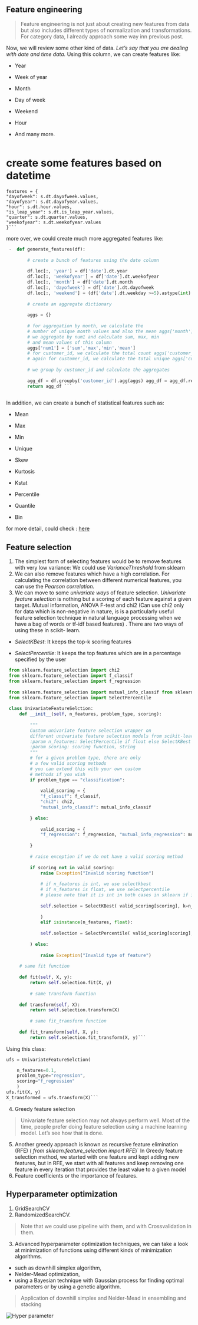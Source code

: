 ﻿## Feature engineering

> Feature engineering is not just about creating new features from data but also includes different types of normalization and transformations.
For category data, I already approach some way inn previous post.

Now, we will review some other kind of data.
*Let’s say that you are dealing with date and time data.*
Using this column, we can create features like:

 - Year

 - Week of year

 - Month

 - Day of week

 - Weekend

 - Hour 

 - And many more.

    ```python
  # create some features based on datetime  
    features = {  
    "dayofweek": s.dt.dayofweek.values, 
    "dayofyear": s.dt.dayofyear.values, 
    "hour": s.dt.hour.values, 
    "is_leap_year": s.dt.is_leap_year.values, 
    "quarter": s.dt.quarter.values, 
    "weekofyear": s.dt.weekofyear.values
    }```
more over, we could create much more aggregated features like:
```python
 -  def generate_features(df):
    
	    # create a bunch of features using the date column
	    
	    df.loc[:, 'year'] = df['date'].dt.year  
	    df.loc[:, 'weekofyear'] = df['date'].dt.weekofyear  
	    df.loc[:, 'month'] = df['date'].dt.month  
	    df.loc[:, 'dayofweek'] = df['date'].dt.dayofweek  
	    df.loc[:, 'weekend'] = (df['date'].dt.weekday >=5).astype(int)
	    
	    # create an aggregate dictionary
	    
	    aggs = {}
	    
	    # for aggregation by month, we calculate the  
	    # number of unique month values and also the mean aggs['month'] = ['nunique', 'mean'] aggs['weekofyear'] = ['nunique', 'mean']  
	    # we aggregate by num1 and calculate sum, max, min  
	    # and mean values of this column  
	    aggs['num1'] = ['sum','max','min','mean']  
	    # for customer_id, we calculate the total count aggs['customer_id'] = ['size']  
	    # again for customer_id, we calculate the total unique aggs['customer_id'] = ['nunique']
	    
	    # we group by customer_id and calculate the aggregates
	    
	    agg_df = df.groupby('customer_id').agg(aggs) agg_df = agg_df.reset_index()  
	    return agg_df ```
	 
```
In addition, we can create a bunch of statistical features such as: 


-   Mean
    
-   Max
    
-   Min
    
-   Unique
    
-   Skew
    
-   Kurtosis
    
-   Kstat
    
-   Percentile
    
-   Quantile
- Bin

for more detail, could check : [here](https://towardsdatascience.com/feature-engineering-on-time-series-data-transforming-signal-data-of-a-smartphone-accelerometer-for-72cbe34b8a60)
## **Feature selection**
1. The simplest form of selecting features would be to remove features with very low variance:
We could use *VarianceThreshold* from sklearn
2. We can also remove features which have a high correlation. For calculating the correlation between different numerical features, you can use the *Pearson correlation.*
3. We can move to some *univariate ways* of feature selection. *Univariate feature selection* is nothing but a scoring of each feature against a given target. Mutual information, ANOVA F-test and chi2 (Can use chi2 only for data which is non-negative in nature, is is a particularly useful feature selection technique in natural language processing when we have a bag of words or tf-idf based features) . There are two ways of using these in scikit- learn.

 - *SelectKBest*: It keeps the top-k scoring features
    
-    *SelectPercentile*: It keeps the top features which are in a percentage specified by the user

   ```python
    from sklearn.feature_selection import chi2  
    from sklearn.feature_selection import f_classif  
    from sklearn.feature_selection import f_regression
    
    from sklearn.feature_selection import mutual_info_classif from sklearn.feature_selection import mutual_info_regression from sklearn.feature_selection import SelectKBest  
    from sklearn.feature_selection import SelectPercentile
    
    class UnivariateFeatureSelction:  
	    def __init__(self, n_features, problem_type, scoring):
    
		    """  
		    Custom univariate feature selection wrapper on  
		    different univariate feature selection models from scikit-learn.  
		    :param n_features: SelectPercentile if float else SelectKBest :param problem_type: classification or regression  
		    :param scoring: scoring function, string  
		    """  
		    # for a given problem type, there are only  
		    # a few valid scoring methods  
		    # you can extend this with your own custom  
		    # methods if you wish  
		    if problem_type == "classification":
		    
			    valid_scoring = {  
			    "f_classif": f_classif,  
			    "chi2": chi2,  
			    "mutual_info_classif": mutual_info_classif
			    
		    } else:
		    
			    valid_scoring = {  
			    "f_regression": f_regression, "mutual_info_regression": mutual_info_regression
			    
		    }
		    
		    # raise exception if we do not have a valid scoring method
		    
		    if scoring not in valid_scoring:  
			    raise Exception("Invalid scoring function")
			    
			    # if n_features is int, we use selectkbest  
			    # if n_features is float, we use selectpercentile  
			    # please note that it is int in both cases in sklearn if isinstance(n_features, int):
			    
			    self.selection = SelectKBest( valid_scoring[scoring], k=n_features
			    
			    )  
			    elif isinstance(n_features, float):
		    
			    self.selection = SelectPercentile( valid_scoring[scoring], percentile=int(n_features * 100)
			    
		    ) else:
		    
			    raise Exception("Invalid type of feature")
		    
	    # same fit function
	    
	    def fit(self, X, y):  
		    return self.selection.fit(X, y)
	    
		    # same transform function
	    
	    def transform(self, X):  
		    return self.selection.transform(X)
		    
		    # same fit_transform function
		    
	    def fit_transform(self, X, y):  
		    return self.selection.fit_transform(X, y)```
```
  

  Using this class:

```python
ufs = UnivariateFeatureSelction(

    n_features=0.1, 
    problem_type="regression", 
    scoring="f_regression"
    )  
ufs.fit(X, y)  
X_transformed = ufs.transform(X)```
```
4. Greedy feature selection

> Univariate feature selection may not always perform well. Most of the time, people prefer doing feature selection using a machine learning model. Let’s see how that is done.

   
   5. Another greedy approach is known as recursive feature elimination (RFE) ( *from sklearn.feature_selection import RFE*)`
   In Greedy feature selection method, we started with one feature and kept adding new features, but in RFE, we start with all features and keep removing one feature in every iteration that provides the least value to a given model
   6. Feature coefficients or the importance of features.
  ## Hyperparameter optimization

1. GridSearchCV
2. RandomizedSearchCV.

> Note that we could use pipeline with them, and with Crossvalidation in them.
 3. Advanced hyperparameter optimization techniques, we can take a look at minimization of functions using different kinds of minimization algorithms.
 - such as downhill simplex algorithm, 
 - Nelder-Mead optimization, 
 - using a Bayesian technique with Gaussian process for finding optimal parameters or by using a genetic algorithm.
> 
> Application of downhill simplex and Nelder-Mead in ensembling and stacking
> 
![Hyper parameter](https://www.googleapis.com/download/storage/v1/b/kaggle-forum-message-attachments/o/inbox/3966084/be79d3aa14c5534213930fd4395c2078/Hyperparameter%20tuning%20guide.png?generation=1609159689753686&alt=media)
